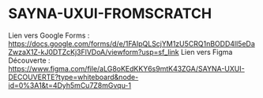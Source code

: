 # SAYNA-UXUI-FROMSCRATCH
Lien vers Google Forms : https://docs.google.com/forms/d/e/1FAIpQLScjYM1zU5CRQ1nBODD4ll5eDaZwzaX1Z-kJ0DTZcKj3FlVDoA/viewform?usp=sf_link
Lien vers Figma Découverte : https://www.figma.com/file/aLG8oKEdKKY6s9mtK43ZGA/SAYNA-UXUI-DECOUVERTE?type=whiteboard&node-id=0%3A1&t=4Dyh5mCu7Z8mGvqu-1
